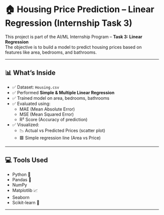 # 🏠 Housing Price Prediction – Linear Regression (Internship Task 3)

This project is part of the AI/ML Internship Program – **Task 3: Linear Regression**  
The objective is to build a model to predict housing prices based on features like area, bedrooms, and bathrooms.

---

## 📊 What’s Inside

- ✅ Dataset: `Housing.csv`
- ✅ Performed **Simple & Multiple Linear Regression**
- ✅ Trained model on area, bedrooms, bathrooms
- ✅ Evaluated using:
  - MAE (Mean Absolute Error)
  - MSE (Mean Squared Error)
  - R² Score (Accuracy of prediction)
- ✅ Visualized:
  - 📉 Actual vs Predicted Prices (scatter plot)
  - 🟥 Simple regression line (Area vs Price)

---

## 💻 Tools Used

- Python 🐍  
- Pandas 🐼  
- NumPy  
- Matplotlib 📈  
- Seaborn  
- Scikit-learn 🤖

---
